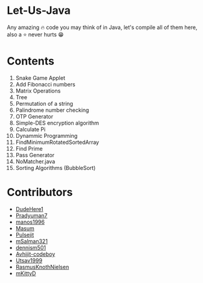 # Let-Us-Java
Any amazing :fire: code you may think of in Java, let's compile all of them here, also a :star: never hurts :grin:


# Contents
1. Snake Game Applet
2. Add Fibonacci numbers
3. Matrix Operations
4. Tree
5. Permutation of a string
6. Palindrome number checking
7. OTP Generator
8. Simple-DES encryption algorithm
9. Calculate Pi
10. Dynammic Programming
11. FindMinimumRotatedSortedArray
12. Find Prime
13. Pass Generator
14. NoMatcher.java
15. Sorting Algorithms (BubbleSort)




# Contributors
- [DudeHere1](https://github.com/DudeHere1)
- [Pradyuman7](https://github.com/Pradyuman7)
- [manos1996](https://github.com/manos1996)
- [Masum](https://github.com/Jnerdva)
- [Pulsejit](https://github.com/pulsejit)
- [mSalman321](https://github.com/mSalman321)
- [dennism501](https://github.com/dennism501)
- [Avhijit-codeboy](https://github.com/Avhijit-codeboy)
- [Utsav1999](https://github.com/Utsav1999)
- [RasmusKnothNielsen](https://github.com/RasmusKnothNielsen)
- [mKittyD](https://github.com/mKittyD)
